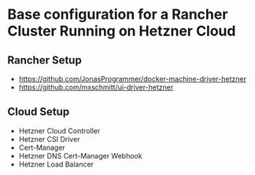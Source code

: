 # Base configuration for a Rancher Cluster Running on Hetzner Cloud

## Rancher Setup

* https://github.com/JonasProgrammer/docker-machine-driver-hetzner
* https://github.com/mxschmitt/ui-driver-hetzner

## Cloud Setup

* Hetzner Cloud Controller
* Hetzner CSI Driver
* Cert-Manager
* Hetzner DNS Cert-Manager Webhook
* Hetzner Load Balancer